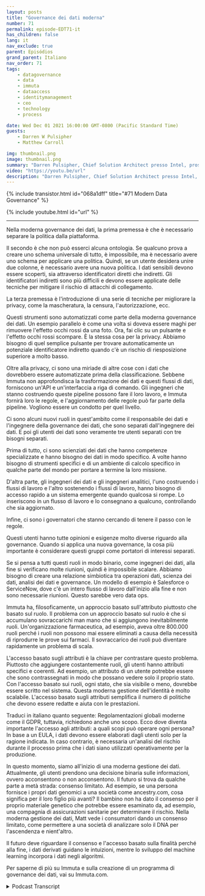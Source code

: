 ```yaml
---
layout: posts
title: "Governance dei dati moderna"
number: 71
permalink: episode-EDT71-it
has_children: false
lang: it
nav_exclude: true
parent: Episódios
grand_parent: Italiano
nav_order: 71
tags:
    - datagovernance
    - data
    - immuta
    - dataaccess
    - identitymanagement
    - ceo
    - technology
    - process

date: Wed Dec 01 2021 16:00:00 GMT-0800 (Pacific Standard Time)
guests:
    - Darren W Pulsipher
    - Matthew Carroll

img: thumbnail.png
image: thumbnail.png
summary: "Darren Pulsipher, Chief Solution Architect presso Intel, prosegue la sua approfondita discussione sulla realtà e sul futuro della moderna governance dei dati con Matthew Carroll, CEO di Immuta. In questo episodio, discutono di Classificazione dei Dati, Politiche e Governance."
video: "https://youtu.be/url"
description: "Darren Pulsipher, Chief Solution Architect presso Intel, prosegue la sua approfondita discussione sulla realtà e sul futuro della moderna governance dei dati con Matthew Carroll, CEO di Immuta. In questo episodio, discutono di Classificazione dei Dati, Politiche e Governance."
---
```


<div>
{% include transistor.html id="068a1dff" title="#71 Modern Data Governance" %}

{% include youtube.html id="url" %}
</div>

---

Nella moderna governance dei dati, la prima premessa è che è necessario separare la politica dalla piattaforma.

Il secondo è che non può esserci alcuna ontologia. Se qualcuno prova a creare uno schema universale di tutto, è impossibile, ma è necessario avere uno schema per applicare una politica. Quindi, se un utente desidera unire due colonne, è necessario avere una nuova politica. I dati sensibili devono essere scoperti, sia attraverso identificatori diretti che indiretti. Gli identificatori indiretti sono più difficili e devono essere applicate delle tecniche per mitigare il rischio di attacchi di collegamento.

La terza premessa è l'introduzione di una serie di tecniche per migliorare la privacy, come la mascheratura, la censura, l'autorizzazione, ecc.

Questi strumenti sono automatizzati come parte della moderna governance dei dati. Un esempio parallelo è come una volta si doveva essere maghi per rimuovere l'effetto occhi rossi da una foto. Ora, fai clic su un pulsante e l'effetto occhi rossi scompare. È la stessa cosa per la privacy. Abbiamo bisogno di quel semplice pulsante per trovare automaticamente un potenziale identificatore indiretto quando c'è un rischio di riesposizione superiore a molto basso.

Oltre alla privacy, ci sono una miriade di altre cose con i dati che dovrebbero essere automatizzate prima della classificazione. Sebbene Immuta non approfondisca la trasformazione dei dati e questi flussi di dati, forniscono un'API e un'interfaccia a riga di comando. Gli ingegneri che stanno costruendo queste pipeline possono fare il loro lavoro, e Immuta fornirà loro le regole, e l'aggiornamento delle regole può far parte della pipeline. Vogliono essere un condotto per quel livello.

Ci sono alcuni nuovi ruoli in quest'ambito come il responsabile dei dati e l'ingegnere della governance dei dati, che sono separati dall'ingegnere dei dati. E poi gli utenti dei dati sono veramente tre utenti separati con tre bisogni separati.

Prima di tutto, ci sono scienziati dei dati che hanno competenze specializzate e hanno bisogno dei dati in modo specifico. A volte hanno bisogno di strumenti specifici e di un ambiente di calcolo specifico in qualche parte del mondo per portare a termine la loro missione.

D'altra parte, gli ingegneri dei dati e gli ingegneri analitici, l'uno costruendo i flussi di lavoro e l'altro sostenendo i flussi di lavoro, hanno bisogno di accesso rapido a un sistema emergente quando qualcosa si rompe. Lo inseriscono in un flusso di lavoro e lo consegnano a qualcuno, controllando che sia aggiornato.

Infine, ci sono i governatori che stanno cercando di tenere il passo con le regole.

Questi utenti hanno tutte opinioni e esigenze molto diverse riguardo alla governance. Quando si applica una nuova governance, la cosa più importante è considerare questi gruppi come portatori di interessi separati.

Se si pensa a tutti questi ruoli in modo binario, come ingegneri dei dati, alla fine si verificano molte riunioni, quindi è impossibile scalare. Abbiamo bisogno di creare una relazione simbiotica tra operazioni dati, scienza dei dati, analisi dei dati e governance. Un modello di esempio è Salesforce o ServiceNow, dove c'è un intero flusso di lavoro dall'inizio alla fine e non sono necessarie riunioni. Questo sarebbe vero data ops.

Immuta ha, filosoficamente, un approccio basato sull'attributo piuttosto che basato sul ruolo. Il problema con un approccio basato sul ruolo è che si accumulano sovraccarichi man mano che si aggiungono inevitabilmente ruoli. Un'organizzazione farmaceutica, ad esempio, aveva oltre 800.000 ruoli perché i ruoli non possono mai essere eliminati a causa della necessità di riprodurre le prove sui farmaci. Il sovraccarico dei ruoli può diventare rapidamente un problema di scala.

L'accesso basato sugli attributi è la chiave per contrastare questo problema. Piuttosto che aggiungere costantemente ruoli, gli utenti hanno attributi specifici e coerenti. Ad esempio, un attributo di un utente potrebbe essere che sono contrassegnati in modo che possano vedere solo il proprio stato. Con l'accesso basato sui ruoli, ogni stato, che sia visibile o meno, dovrebbe essere scritto nel sistema. Questa moderna gestione dell'identità è molto scalabile. L'accesso basato sugli attributi semplifica il numero di politiche che devono essere redatte e aiuta con le prestazioni.

Traduci in italiano quanto seguente: Regolamentazioni globali moderne come il GDPR, tuttavia, richiedono anche uno scopo. Ecco dove diventa importante l'accesso agli attributi: a quali scopi può operare ogni persona? In base a un EULA, i dati devono essere elaborati dagli utenti solo per la ragione indicata. In caso contrario, è necessaria un'analisi del rischio durante il processo prima che i dati siano utilizzati operativamente per la produzione.

In questo momento, siamo all'inizio di una moderna gestione dei dati. Attualmente, gli utenti prendono una decisione binaria sulle informazioni, ovvero acconsentono o non acconsentono. Il futuro si trova da qualche parte a metà strada: consenso limitato. Ad esempio, se una persona fornisce i propri dati genomici a una società come ancestry.com, cosa significa per il loro figlio più avanti? Il bambino non ha dato il consenso per il proprio materiale genetico che potrebbe essere esaminato da, ad esempio, una compagnia di assicurazioni sanitarie per determinare il rischio. Nella moderna gestione dei dati, Matt vede i consumatori dando un consenso limitato, come permettere a una società di analizzare solo il DNA per l'ascendenza e nient'altro.

Il futuro deve riguardare il consenso e l'accesso basato sulla finalità perché alla fine, i dati derivati guidano le intuizioni, mentre lo sviluppo del machine learning incorpora i dati negli algoritmi.

Per saperne di più su Immuta e sulla creazione di un programma di governance dei dati, vai su Immuta.com.



<details>
<summary> Podcast Transcript </summary>

<p></p>

</details>
